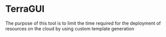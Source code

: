 # TerraGUI
The purpose of this tool is to limit the time required for the deployment of resources on the cloud by using custom template generation
